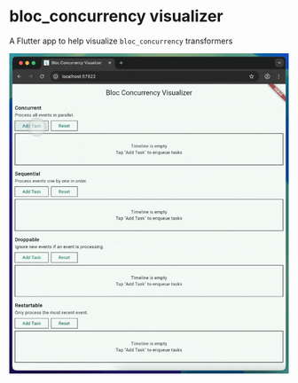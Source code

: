 # bloc_concurrency visualizer

A Flutter app to help visualize `bloc_concurrency` transformers

![Demo](https://raw.githubusercontent.com/felangel/bloc/master/examples/bloc_concurrency_visualizer/assets/demo.gif)
